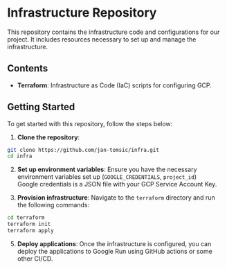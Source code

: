 # Infrastructure Repository

This repository contains the infrastructure code and configurations for our project. It includes resources necessary to set up and manage the infrastructure.

## Contents

- **Terraform**: Infrastructure as Code (IaC) scripts for configuring GCP.


## Getting Started

To get started with this repository, follow the steps below:

1. **Clone the repository**:
  ```sh
  git clone https://github.com/jan-tomsic/infra.git
  cd infra
  ```

2. **Set up environment variables**:
  Ensure you have the necessary environment variables set up (`GOOGLE_CREDENTIALS`, `project_id`)	
  Google credentials is a JSON file with your GCP Service Account Key.

3. **Provision infrastructure**:
  Navigate to the `terraform` directory and run the following commands:
  ```sh
  cd terraform
  terraform init
  terraform apply
  ```

5. **Deploy applications**:
  Once the infrastructure is configured, you can deploy the applications to Google Run using GitHub actions or some other CI/CD.

